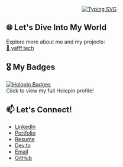<!--### こんにちは 👋-->
<div align="center">

[![Typing SVG](https://readme-typing-svg.herokuapp.com?font=Fira+Code&size=24&pause=1000&color=927FBF&center=true&vCenter=true&random=true&width=435&lines=Hello+%F0%9F%91%8B;Hola+%F0%9F%91%8B;Bonjour+%F0%9F%91%8B;%E3%81%93%E3%82%93%E3%81%AB%E3%81%A1%E3%81%AF+%F0%9F%91%8B;%E4%BD%A0%E5%A5%BD+%F0%9F%91%8B;%E0%A4%A8%E0%A4%AE%E0%A4%B8%E0%A5%8D%E0%A4%A4%E0%A5%87+%F0%9F%91%8B;%D9%85%D8%B1%D8%AD%D8%A8%D8%A7+%F0%9F%91%8B;Ciao+%F0%9F%91%8B;%D0%9F%D1%80%D0%B8%D0%B2%D0%B5%D1%82+%F0%9F%91%8B)](https://git.io/typing-svg)

</div>

## 🌐 Let's Dive Into My World  
Explore more about me and my projects:  
<a href="https://yafff.tech/" target="_blank">🔗 yafff.tech</a>

## 🎖️ My Badges  
[![Holopin Badges](https://holopin.me/aiyafi)](https://holopin.io/@aiyafi)  
Click to view my full Holopin profile!

## 📫 Let's Connect!
- <a href="https://linkedin.com/in/ai-yafi/" target="_blank">LinkedIn</a>  
- <a href="https://yafff.tech/" target="_blank">Portfolio</a>  
- <a href="https://cv.k9fox.works/" target="_blank">Resume</a>  
- <a href="https://dev.to/aiyafi" target="_blank">Dev.to</a>  
- <a href="mailto:yaf@k9fox.works" target="_blank">Email</a>  
- <a href="https://github.com/aiyafi" target="_blank">GitHub</a>  

<!--
**aiyafi/aiyafi** is a ✨ _special_ ✨ repository because its `README.md` (this file) appears on your GitHub profile.

Here are some ideas to get you started:

- 🔭 I’m currently working on ...
- 🌱 I’m currently learning ...
- 👯 I’m looking to collaborate on ...
- 🤔 I’m looking for help with ...
- 💬 Ask me about ...
- 📫 How to reach me: ...
- 😄 Pronouns: ...
- ⚡ Fun fact: ...
-->
